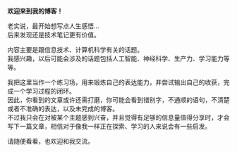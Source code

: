 **欢迎来到我的博客！**

老实说，最开始想写点人生感悟...  
后来发现还是技术笔记更有价值。

内容主要是跟信息技术、计算机科学有关的话题。  
我感兴趣，以后可能会涉及的话题包括人工智能、神经科学、生产力、学习能力等等。

我把这里当作一个练习场，用来锻炼自己的表达能力，并尝试输出自己的收获，完成一个学习过程的闭环。  
因此，你看到的文章或许还需打磨，你可能会看到错别字，不通顺的语句，不清楚或者不准确的表达，以及未完成的博客。  
不过我只会在对被某个主题感到兴奋，并且觉得有足够的信息量值得分享时，才会写下一篇文章，相信对于像我一样正在探索、学习的人来说会有一些启发。 


请随便看看，也欢迎和我交流。




